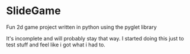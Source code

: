 # SlideGame
Fun 2d game project written in python using the pyglet library

It's incomplete and will probably stay that way. I started doing this just to test stuff and feel like i got what i had to.
